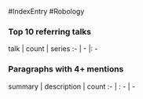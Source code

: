 #IndexEntry #Robology
### Top 10 referring talks
talk | count | series
:- | - |: -

### Paragraphs with 4+ mentions
summary | description | count
:- | : - | -

